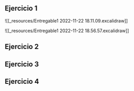 ## Ejercicio 1
![[_resources/Entregable1 2022-11-22 18.11.09.excalidraw]]

![[_resources/Entregable1 2022-11-22 18.56.57.excalidraw]]

## Ejercicio 2


## Ejercicio 3


## Ejercicio 4